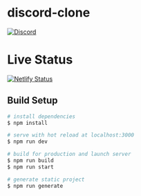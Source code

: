 # discord-clone
[![Discord](https://i.redd.it/e7hb6p5nx3g11.png)](https://discord.com/)

# Live Status
[![Netlify Status](https://api.netlify.com/api/v1/badges/8719281c-e117-415e-b0ee-52fde0e09f99/deploy-status)](https://app.netlify.com/sites/usk-discord-clone/deploys)

## Build Setup

```bash
# install dependencies
$ npm install
```

```bash
# serve with hot reload at localhost:3000
$ npm run dev
```

```bash
# build for production and launch server
$ npm run build
$ npm run start
```

```bash
# generate static project
$ npm run generate
```